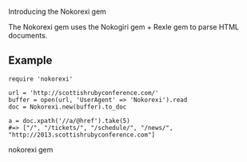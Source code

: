 Introducing the Nokorexi gem

The Nokorexi gem uses the Nokogiri gem + Rexle gem to parse HTML documents.

## Example

    require 'nokorexi'

    url = 'http://scottishrubyconference.com/'
    buffer = open(url, 'UserAgent' => 'Nokorexi').read
    doc = Nokorexi.new(buffer).to_doc

    a = doc.xpath('//a/@href').take(5)
    #=> ["/", "/tickets/", "/schedule/", "/news/", "http://2013.scottishrubyconference.com"]

nokorexi gem
